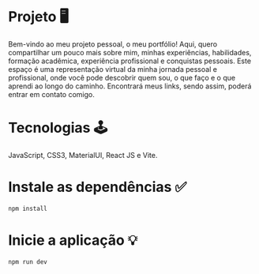# Projeto 🖥️

<p>
Bem-vindo ao meu projeto pessoal, o meu portfólio! Aqui, quero compartilhar um pouco mais sobre mim, minhas experiências, habilidades, formação acadêmica, experiência profissional e conquistas pessoais. Este espaço é uma representação virtual da minha jornada pessoal e profissional, onde você pode descobrir quem sou, o que faço e o que aprendi ao longo do caminho. Encontrará meus links, sendo assim, poderá entrar em contato comigo.
</p>

# Tecnologias 🕹️
<p>
JavaScript, CSS3, MaterialUI, React JS e Vite.
</p>



# Instale as dependências ✅
```bash
npm install
``` 

# Inicie a aplicação 💡
```bash
npm run dev
```

